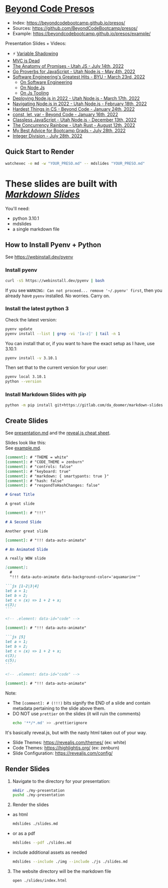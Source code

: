 # [Beyond Code Presos](https://github.com/BeyondCodeBootcamp/presos/)

- Index: <https://beyondcodebootcamp.github.io/presos/>
- Sources: <https://github.com/BeyondCodeBootcamp/presos/>
- Example:
  <https://beyondcodebootcamp.github.io/presos/example/>

Presentation Slides + Videos:

  <!-- [2022-07-26 15:59:21 -0600] Shadowing -->
- ⚡️ [Variable Shadowing](./variable-shadowing/)
  <!-- [2022-07-20 04:41:53 -0600] MVC is Dead -->
- [MVC is Dead](https://beyondcodebootcamp.github.io/presos/long-live-mvc/)
  <!-- [2022-07-14 19:46:54 -0600] JS Promises -->
- [The Anatomy of Promises - Utah JS - July 14th, 2022](https://beyondcodebootcamp.github.io/presos/js-promises/)
  <!-- [2022-04-21 14:32:00 -0600] Go Proverbs -->
- [Go Proverbs for JavaScript - Utah Node.js - May 4th, 2022](https://beyondcodebootcamp.github.io/presos/go-proverbs-for-js/)
  <!-- [2022-03-23 01:38:54 -0600] AJ's BYU 2022 Lecture Series -->
- [Software Engineering's Greatest Hits - BYU - March 23rd, 2022](https://beyondcodebootcamp.github.io/presos/byu-2022/)
    <!-- [2022-03-23 01:03:02 -0600] Software Engineering's <br>Greatest Hits -->
  - [On Software Engineering](https://beyondcodebootcamp.github.io/presos/on-software-engineering/)
    <!-- [2022-03-23 05:18:18 -0600] On Node.js -->
  - [On Node Js](https://beyondcodebootcamp.github.io/presos/on-node-js/)
    <!-- [2022-03-23 05:18:18 -0600] Node.js Tooling -->
  - [On Js Tooling](https://beyondcodebootcamp.github.io/presos/on-js-tooling/)
  <!-- [2022-03-17 15:05:11 -0600] Deploying -->
- [Deploying Node.js in 2022 - Utah Node.js - March 17th, 2022](https://beyondcodebootcamp.github.io/presos/deploying-nodejs-in-2022/)
  <!-- [2022-02-18 02:13:05 -0700] Navigating -->
- [Navigating Node.js in 2022 - Utah Node.js - February 18th, 2022](https://beyondcodebootcamp.github.io/presos/navigating-nodejs-in-2022/)
  <!-- [2022-01-24 23:44:42 -0700] The 2 Hardest Things -->
- [Hardest Things in CS - Beyond Code - January 24th, 2022](https://beyondcodebootcamp.github.io/presos/hardest-things-in-cs/)
  <!-- [2022-01-16 02:17:42 -0700] `const`, `let`, `var` -->
- [const, let, var - Beyond Code - January 16th, 2022](https://beyondcodebootcamp.github.io/presos/const-let-var/)
  <!-- [2021-12-13 02:10:19 -0700] Classless JavaScript -->
- [Classless JavaScript - Utah Node.js - December 13th, 2022](https://beyondcodebootcamp.github.io/presos/classless-javascript/)
  <!-- [2021-08-12 18:01:43 -0600] All The Concurrency Models of the Rainbow 🌈 -->
- [The Concurrency Rainbow - Utah Rust - August 12th, 2022](https://beyondcodebootcamp.github.io/presos/concurrency-rainbow/)
  <!-- [2021-07-28 05:11:36 -0600] My Best Advice -->
- [My Best Advice for Bootcamp Grads - July 28th, 2022](https://beyondcodebootcamp.github.io/presos/bootcamp-grads/)
  <!-- [2021-07-28 01:43:19 -0600] Whole Numbers<br>in Programming -->
- [Integer Division - July 28th, 2022](https://beyondcodebootcamp.github.io/presos/integer-division/)

<!-- TODO
  Nothings of JavaScript
  MVC
-->

## Quick Start to Render

```bash
watchexec -e md -w "YOUR_PRESO.md" -- mdslides "YOUR_PRESO.md"
```

# These slides are built with [_Markdown Slides_][mds]

[mds]: https://github.com/dadoomer/markdown-slides

You'll need:

- python 3.10.1
- mdslides
- a single markdown file

## How to Install Pyenv + Python

See https://webinstall.dev/pyenv

### Install pyenv

```bash
curl -sS https://webinstall.dev/pyenv | bash
```

If you see
`WARNING: Can not proceed... remove '~/.pyenv' first`, then
you already have `pyenv` installed. No worries. Carry on.

### Install the latest python 3

Check the latest version:

```bash
pyenv update
pyenv install --list | grep -vi '[a-z]' | tail -n 1
```

You can install that or, if you want to have the exact setup
as I have, use 3.10.1:

```bash
pyenv install -v 3.10.1
```

Then set that to the current version for your user:

```bash
pyenv local 3.10.1
python --version
```

### Install Markdown Slides with pip

```bash
python -m pip install git+https://gitlab.com/da_doomer/markdown-slides.git
```

## Create Slides

See
[presentation.md](https://github.com/dadoomer/markdown-slides/blob/master/example/presentation.md)
and the
[reveal.js cheat sheet](https://revealjs.com/markdown/).

Slides look like this: \
See [example.md](/example.md).

````md
[comment]: # "THEME = white"
[comment]: # "CODE_THEME = zenburn"
[comment]: # "controls: false"
[comment]: # "keyboard: true"
[comment]: # "markdown: { smartypants: true }"
[comment]: # "hash: false"
[comment]: # "respondToHashChanges: false"

# Great Title

A great slide

[comment]: # "!!!"

# A Second Slide

Another great slide

[comment]: # "!!! data-auto-animate"

# An Animated Slide

A really WOW slide

[comment]:
  #
  "!!! data-auto-animate data-background-color='aquamarine'"

```js [1-2|3|4]
let a = 1;
let b = 2;
let c = (x) => 1 + 2 + x;
c(3);
```

<!-- .element: data-id="code" -->

[comment]: # "!!! data-auto-animate"

```js [5]
let a = 1;
let b = 2;
let c = (x) => 1 + 2 + x;
c(3);
c(5);
```

<!-- .element: data-id="code" -->

[comment]: # "!!! data-auto-animate"
````

Note:

- The `[comment]: # (!!!)` bits signify the END of a slide
  and contain metadata pertaining to the slide above them.
- DO NOT use `prettier` on the slides (it will ruin the
  comments)
  ```bash
  echo '**/*.md' >> .prettierignore
  ```

It's basically reveal.js, but with the nasty html taken out
of your way.

- Slide Themes: https://revealjs.com/themes/ (ex: white)
- Code Themes: https://highlightjs.org/ (ex: zenburn)
- Slide Configuration: https://revealjs.com/config/

## Render Slides

1. Navigate to the directory for your presentation:
   ```bash
   mkdir ./my-presentation
   pushd ./my-presentation
   ```
2. Render the slides

- as html
  ```bash
  mdslides ./slides.md
  ```
- or as a pdf
  ```bash
  mdslides --pdf ./slides.md
  ```
- include additional assets as needed
  ```bash
  mdslides --include ./img --include ./js ./slides.md
  ```

3. The website directory will be the markdown file
   ```bash
   open ./slides/index.html
   ```
